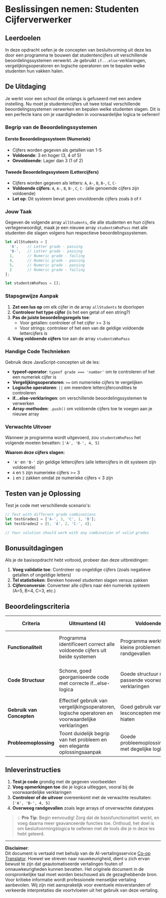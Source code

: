 <!--
CO_OP_TRANSLATOR_METADATA:
{
  "original_hash": "ffe366b2d1f037b99fbadbe1dc81083d",
  "translation_date": "2025-10-23T00:49:03+00:00",
  "source_file": "2-js-basics/3-making-decisions/assignment.md",
  "language_code": "nl"
}
-->
# Beslissingen nemen: Studenten Cijferverwerker

## Leerdoelen

In deze opdracht oefen je de concepten van besluitvorming uit deze les door een programma te bouwen dat studentencijfers uit verschillende beoordelingssystemen verwerkt. Je gebruikt `if...else`-verklaringen, vergelijkingsoperatoren en logische operatoren om te bepalen welke studenten hun vakken halen.

## De Uitdaging

Je werkt voor een school die onlangs is gefuseerd met een andere instelling. Nu moet je studentencijfers uit twee totaal verschillende beoordelingssystemen verwerken en bepalen welke studenten slagen. Dit is een perfecte kans om je vaardigheden in voorwaardelijke logica te oefenen!

### Begrip van de Beoordelingssystemen

#### Eerste Beoordelingssysteem (Numeriek)
- Cijfers worden gegeven als getallen van 1-5
- **Voldoende**: 3 en hoger (3, 4 of 5)
- **Onvoldoende**: Lager dan 3 (1 of 2)

#### Tweede Beoordelingssysteem (Lettercijfers)
- Cijfers worden gegeven als letters: `A`, `A-`, `B`, `B-`, `C`, `C-`
- **Voldoende cijfers**: `A`, `A-`, `B`, `B-`, `C`, `C-` (alle genoemde cijfers zijn voldoende)
- **Let op**: Dit systeem bevat geen onvoldoende cijfers zoals `D` of `F`

### Jouw Taak

Gegeven de volgende array `allStudents`, die alle studenten en hun cijfers vertegenwoordigt, maak je een nieuwe array `studentsWhoPass` met alle studenten die slagen volgens hun respectieve beoordelingssystemen.

```javascript
let allStudents = [
  'A',    // Letter grade - passing
  'B-',   // Letter grade - passing  
  1,      // Numeric grade - failing
  4,      // Numeric grade - passing
  5,      // Numeric grade - passing
  2       // Numeric grade - failing
];

let studentsWhoPass = [];
```

### Stapsgewijze Aanpak

1. **Zet een lus op** om elk cijfer in de array `allStudents` te doorlopen
2. **Controleer het type cijfer** (is het een getal of een string?)
3. **Pas de juiste beoordelingsregels toe**:
   - Voor getallen: controleer of het cijfer >= 3 is
   - Voor strings: controleer of het een van de geldige voldoende lettercijfers is
4. **Voeg voldoende cijfers** toe aan de array `studentsWhoPass`

### Handige Code Technieken

Gebruik deze JavaScript-concepten uit de les:

- **typeof-operator**: `typeof grade === 'number'` om te controleren of het een numeriek cijfer is
- **Vergelijkingsoperatoren**: `>=` om numerieke cijfers te vergelijken
- **Logische operatoren**: `||` om meerdere lettercijfercondities te controleren
- **if...else-verklaringen**: om verschillende beoordelingssystemen te verwerken
- **Array-methoden**: `.push()` om voldoende cijfers toe te voegen aan je nieuwe array

### Verwachte Uitvoer

Wanneer je programma wordt uitgevoerd, zou `studentsWhoPass` het volgende moeten bevatten: `['A', 'B-', 4, 5]`

**Waarom deze cijfers slagen:**
- `'A'` en `'B-'` zijn geldige lettercijfers (alle lettercijfers in dit systeem zijn voldoende)
- `4` en `5` zijn numerieke cijfers >= 3
- `1` en `2` zakken omdat ze numerieke cijfers < 3 zijn

## Testen van je Oplossing

Test je code met verschillende scenario's:

```javascript
// Test with different grade combinations
let testGrades1 = ['A-', 3, 'C', 1, 'B'];
let testGrades2 = [5, 'A', 2, 'C-', 4];

// Your solution should work with any combination of valid grades
```

## Bonusuitdagingen

Als je de basisopdracht hebt voltooid, probeer dan deze uitbreidingen:

1. **Voeg validatie toe**: Controleer op ongeldige cijfers (zoals negatieve getallen of ongeldige letters)
2. **Tel statistieken**: Bereken hoeveel studenten slagen versus zakken
3. **Cijferconversie**: Converteer alle cijfers naar één numeriek systeem (A=5, B=4, C=3, etc.)

## Beoordelingscriteria

| Criteria | Uitmuntend (4) | Voldoende (3) | Redelijk (2) | Onvoldoende (1) |
|----------|----------------|---------------|--------------|-----------------|
| **Functionaliteit** | Programma identificeert correct alle voldoende cijfers uit beide systemen | Programma werkt met kleine problemen of randgevallen | Programma werkt gedeeltelijk maar bevat logische fouten | Programma heeft aanzienlijke fouten of werkt niet |
| **Code Structuur** | Schone, goed georganiseerde code met correcte if...else-logica | Goede structuur met passende voorwaardelijke verklaringen | Acceptabele structuur met enkele organisatorische problemen | Slechte structuur, moeilijk te volgen logica |
| **Gebruik van Concepten** | Effectief gebruik van vergelijkingsoperatoren, logische operatoren en voorwaardelijke verklaringen | Goed gebruik van lesconcepten met kleine hiaten | Enig gebruik van lesconcepten maar mist belangrijke elementen | Beperkt gebruik van lesconcepten |
| **Probleemoplossing** | Toont duidelijk begrip van het probleem en een elegante oplossingsaanpak | Goede probleemoplossingsaanpak met degelijke logica | Voldoende probleemoplossing met enige verwarring | Onduidelijke aanpak, toont geen begrip |

## Inleverinstructies

1. **Test je code** grondig met de gegeven voorbeelden
2. **Voeg opmerkingen toe** die je logica uitleggen, vooral bij de voorwaardelijke verklaringen
3. **Controleer of de uitvoer** overeenkomt met de verwachte resultaten: `['A', 'B-', 4, 5]`
4. **Overweeg randgevallen** zoals lege arrays of onverwachte datatypes

> 💡 **Pro Tip**: Begin eenvoudig! Zorg dat de basisfunctionaliteit werkt, en voeg daarna meer geavanceerde functies toe. Onthoud, het doel is om besluitvormingslogica te oefenen met de tools die je in deze les hebt geleerd.

---

**Disclaimer**:  
Dit document is vertaald met behulp van de AI-vertalingsservice [Co-op Translator](https://github.com/Azure/co-op-translator). Hoewel we streven naar nauwkeurigheid, dient u zich ervan bewust te zijn dat geautomatiseerde vertalingen fouten of onnauwkeurigheden kunnen bevatten. Het originele document in de oorspronkelijke taal moet worden beschouwd als de gezaghebbende bron. Voor kritieke informatie wordt professionele menselijke vertaling aanbevolen. Wij zijn niet aansprakelijk voor eventuele misverstanden of verkeerde interpretaties die voortvloeien uit het gebruik van deze vertaling.